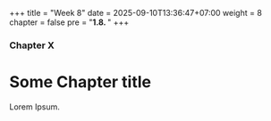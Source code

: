 +++
title = "Week 8"
date = 2025-09-10T13:36:47+07:00
weight = 8
chapter = false
pre = "<b>1.8. </b>"
+++

### Chapter X

# Some Chapter title

Lorem Ipsum.